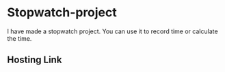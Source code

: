 # Stopwatch-project
I have made a stopwatch project. You can use it to record time or calculate the time.

## Hosting Link

